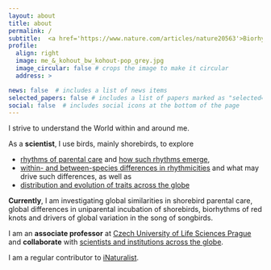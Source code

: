 ```yaml
---
layout: about
title: about
permalink: /
subtitle:  <a href='https://www.nature.com/articles/nature20563'>Biorhythms</a>, <a href='https://onlinelibrary.wiley.com/doi/full/10.1111/ele.13662'>macroecology & evolution</a>, <a href='https://osf.io/profile/'>open science</a>, <a href='https://www.youtube.com/channel/UCP8ITIDaFZHW68z7KaTyDew'>shorebirds</a>.
profile:
  align: right
  image: me_&_kohout_bw_kohout-pop_grey.jpg
  image_circular: false # crops the image to make it circular
  address: >

news: false  # includes a list of news items
selected_papers: false # includes a list of papers marked as "selected={true}"
social: false  # includes social icons at the bottom of the page
---
```


I strive to understand the World within and around me. 

As a **scientist**, I use birds, mainly shorebirds, to explore 
- <a href='https://www.nature.com/articles/s41598-019-41223-z'>rhythms of parental care</a> and <a href='https://doi.org/10.3389/fevo.2019.00093'>how such rhythms emerge</a>, 
-  <a href='https://www.nature.com/articles/nature20563'>within- and between-species differences in rhythmicities</a> and what may drive such differences, as well as
- <a href='https://onlinelibrary.wiley.com/doi/full/10.1111/ele.13662'>distribution and evolution of traits across the globe</a>

**Currently**, I am investigating global similarities in shorebird parental care, global differences in uniparental incubation of shorebirds, biorhythms of red knots and drivers of global variation in the song of songbirds.  

I am an **associate professor** at   [Czech University of Life Sciences Prague](https://www.czu.cz/en) and **collaborate** with [scientists and institutions across the globe](https://doi.org/10.1126/science.aaw8529). 

I am a regular contributor to <a href='https://www.inaturalist.org/people/1583651'>iNaturalist</a>. 